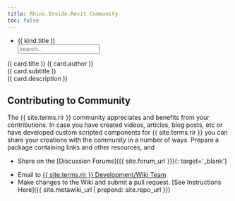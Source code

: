 ```yaml
---
title: Rhino.Inside.Revit Community
toc: false
---
```


<!-- {% capture community_note %}
Welcome to the {{ site.terms.rir }} community. On this page, you will find the resources created by, and for the community. Please see the [Discussion Forums]({{ site.forum_url }}){: target='_blank'} to discuss features and potential issues and ask questions
{% endcapture %}
{% include ltr/bubble_note.html note=community_note %} -->

<div id="discoverGallery">
    <div class="discover-filters-box">
        <ul class="discover-filters">
            <li v-for="kind in discoverKinds" v-on:click="filterCardsByKind" v-bind:kind="(( kind.id ))">(( kind.title ))</li>
            <input class="discover-search" type="text" placeholder="search..." name="search">
        </ul>
    </div>
    <div class="gallery-large-grid">
        <div v-for="card in discoverCards" class="gallery-item">
            <a v-bind:href="card.url" target="blank">
                <div class="gallery-thumbnail gallery-thumbnail-dim">
                    <img class="gallery-img no-popup" v-bind:src="card.thumbnail" />
                </div>
            </a>
            <div class="gallery-info">
                <a class="gallery-info-title" v-bind:href="card.url">(( card.title ))</a>
                <a class="gallery-info-author" v-bind:href="card.authorUrl">(( card.author ))</a>
                <div class="gallery-info-subtitle">
                    (( card.subtitle ))
                </div>
                <div class="gallery-info-extra">
                    (( card.description ))
                </div>
            </div>
        </div>
    </div>
</div>


<script>
    async function getDiscoverCards(filter) {
        const res = await fetch(`http://127.0.0.1:4000/rhino.inside-revit/static/data/discover.json`);
        if (res.ok) {
            return await res.json();
        }
    };

    Vue.options.delimiters = ['((', '))'];

    getDiscoverCards().then((cards) => {
        var app = new Vue({
            el: '#discoverGallery',
            data: {
                filter: null,
                discoverKinds: [{
                    title: "All",
                    id: null
                },{
                    title: "Featured",
                    id: "featured"
                },{
                    title: "Blog Posts",
                    id: "blogpost"
                }, {
                    title: "Podcasts",
                    id: "podcast"
                }, {
                    title: "Videos",
                    id: "video"
                }, {
                    title: "Courses",
                    id: "course"
                }],
                allCards: cards,
                discoverCards: cards
            },
            methods: {
                filterCardsByKind: function (event) {
                    let cardKind = event.target.getAttribute(`kind`);
                    var allCs = this.allCards;
                    console.log(`filtering to ${cardKind}`);
                    if (cardKind != null) {
                        this.discoverCards = allCs.filter((c) => c.type == cardKind);
                    } else {
                        this.discoverCards = allCs;
                    }
                }
            }
        });
    })
</script>

## Contributing to Community

The {{ site.terms.rir }} community appreciates and benefits from your contributions. In case you have created videos, articles, blog posts, etc or have developed custom scripted components for {{ site.terms.rir }} you can share your creations with the community in a number of ways. Prepare a package containing links and other resources, and

- Share on the [Discussion Forums]({{ site.forum_url }}){: target='_blank'}
<!-- Email link here is obfuscated. See Wiki docs for guidelines -->
- Email to <a href="#" data-dump="bWFpbHRvOnJoaW5vLmluc2lkZS5yZXZpdEBtY25lZWwuY29tP3N1YmplY3Q9Q29tbXVuaXR5IFN1Ym1pc3Npb24=" onfocus="this.href = atob(this.dataset.dump)">{{ site.terms.rir }} Development/Wiki Team</a>
- Make changes to the Wiki and submit a pull request. [See Instructions Here]({{ site.metawiki_url | prepend: site.repo_url }})

